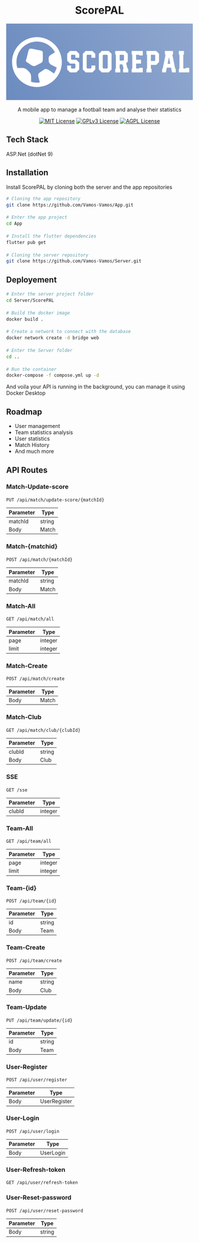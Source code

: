 ﻿<div style="text-align: center;">
<h1>ScorePAL</h1>
<img alt="ScorePAL" src="https://raw.githubusercontent.com/ScorePAL/App/refs/heads/master/assets/images/scorepal/icon-inline.png" >
<p>A mobile app to manage a football team and analyse their statistics</p>
<a href="https://choosealicense.com/licenses/mit/"><img alt="MIT License" src="https://img.shields.io/badge/License-MIT-green.svg"></a>
<a href="https://opensource.org/licenses/"><img alt="GPLv3 License" src="https://img.shields.io/badge/License-GPL%20v3-yellow.svg"></a>
<a href="http://www.gnu.org/licenses/agpl-3.0"><img alt="AGPL License" src="https://img.shields.io/badge/License-MIT-blue.svg"></a>
</div>

## Tech Stack

ASP.Net (dotNet 9)

## Installation

Install ScorePAL by cloning both the server and the app repositories

```bash
# Cloning the app repository
git clone https://github.com/Vamos-Vamos/App.git

# Enter the app project
cd App

# Install the flutter dependencies
flutter pub get

# Cloning the server repository
git clone https://github.com/Vamos-Vamos/Server.git
```

## Deployement

```bash
# Enter the server project folder
cd Server/ScorePAL

# Build the docker image
docker build .

# Create a network to connect with the database
docker network create -d bridge web

# Enter the Server folder
cd ..

# Run the container
docker-compose -f compose.yml up -d
```

And voila your API is running in the background, you can manage it using Docker Desktop

## Roadmap

- User management
- Team statistics analysis
- User statistics
- Match History
- And much more

## API Routes
### Match-Update-score
```http
PUT /api/match/update-score/{matchId}
```
| Parameter | Type     | 
|-----------|----------|
| matchId | string |
| Body | Match |
### Match-{matchid}
```http
POST /api/match/{matchId}
```
| Parameter | Type     | 
|-----------|----------|
| matchId | string |
| Body | Match |
### Match-All
```http
GET /api/match/all
```
| Parameter | Type     | 
|-----------|----------|
| page | integer |
| limit | integer |
### Match-Create
```http
POST /api/match/create
```
| Parameter | Type     | 
|-----------|----------|
| Body | Match |
### Match-Club
```http
GET /api/match/club/{clubId}
```
| Parameter | Type     | 
|-----------|----------|
| clubId | string |
| Body | Club |
### SSE
```http
GET /sse
```
| Parameter | Type     | 
|-----------|----------|
| clubId | integer |
### Team-All
```http
GET /api/team/all
```
| Parameter | Type     | 
|-----------|----------|
| page | integer |
| limit | integer |
### Team-{id}
```http
POST /api/team/{id}
```
| Parameter | Type     | 
|-----------|----------|
| id | string |
| Body | Team |
### Team-Create
```http
POST /api/team/create
```
| Parameter | Type     | 
|-----------|----------|
| name | string |
| Body | Club |
### Team-Update
```http
PUT /api/team/update/{id}
```
| Parameter | Type     | 
|-----------|----------|
| id | string |
| Body | Team |
### User-Register
```http
POST /api/user/register
```
| Parameter | Type     | 
|-----------|----------|
| Body | UserRegister |
### User-Login
```http
POST /api/user/login
```
| Parameter | Type     | 
|-----------|----------|
| Body | UserLogin |
### User-Refresh-token
```http
GET /api/user/refresh-token
```
### User-Reset-password
```http
POST /api/user/reset-password
```
| Parameter | Type     | 
|-----------|----------|
| Body | string |